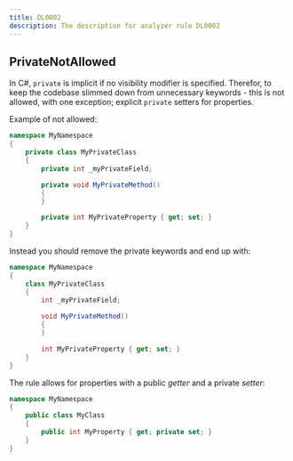 ```yaml
---
title: DL0002
description: The description for analyzer rule DL0002
---
```

## PrivateNotAllowed

In C#, `private` is implicit if no visibility modifier is specified. Therefor, to keep the codebase
slimmed down from unnecessary keywords - this is not allowed, with one exception; explicit `private`
setters for properties.

Example of not allowed:

```csharp
namespace MyNamespace
{
    private class MyPrivateClass
    {
        private int _myPrivateField;

        private void MyPrivateMethod()
        {
        }

        private int MyPrivateProperty { get; set; }
    }
}
```

Instead you should remove the private keywords and end up with:

```csharp
namespace MyNamespace
{
    class MyPrivateClass
    {
        int _myPrivateField;

        void MyPrivateMethod()
        {
        }

        int MyPrivateProperty { get; set; }
    }
}
```

The rule allows for properties with a public *getter* and a private *setter*:

```csharp
namespace MyNamespace
{
    public class MyClass
    {
        public int MyProperty { get; private set; }
    }
}
```
